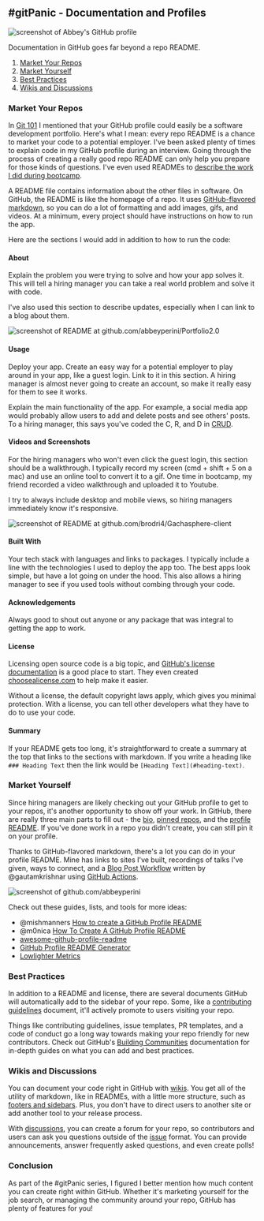 ## #gitPanic - Documentation and Profiles

![screenshot of Abbey's GitHub profile](https://images.abbeyperini.com/gitPanic/cover.png)

Documentation in GitHub goes far beyond a repo README.

1. [Market Your Repos](#market-your-repos)
2. [Market Yourself](#market-yourself)
3. [Best Practices](#best-practices)
4. [Wikis and Discussions](#wikis-and-discussions)

### Market Your Repos

In [Git 101](/blog.html?blog=gitPanic-1) I mentioned that your GitHub profile could easily be a software development portfolio. Here's what I mean: every repo README is a chance to market your code to a potential employer. I've been asked plenty of times to explain code in my GitHub profile during an interview. Going through the process of creating a really good repo README can only help you prepare for those kinds of questions. I've even used READMEs to [describe the work I did during bootcamp](https://github.com/abbeyperini/DC_React).

A README file contains information about the other files in software. On GitHub, the README is like the homepage of a repo. It uses [GitHub-flavored markdown](https://docs.github.com/en/get-started/writing-on-github/getting-started-with-writing-and-formatting-on-github/basic-writing-and-formatting-syntax), so you can do a lot of formatting and add images, gifs, and videos. At a minimum, every project should have instructions on how to run the app.

Here are the sections I would add in addition to how to run the code:

#### About

Explain the problem you were trying to solve and how your app solves it. This will tell a hiring manager you can take a real world problem and solve it with code.

I've also used this section to describe updates, especially when I can link to a blog about them.

![screenshot of README at github.com/abbeyperini/Portfolio2.0](https://images.abbeyperini.com/gitPanic/readme.png)

#### Usage

Deploy your app. Create an easy way for a potential employer to play around in your app, like a guest login. Link to it in this section. A hiring manager is almost never going to create an account, so make it really easy for them to see it works.

Explain the main functionality of the app. For example, a social media app would probably allow users to add and delete posts and see others' posts. To a hiring manager, this says you've coded the C, R, and D in [CRUD](https://www.codecademy.com/article/what-is-crud).

#### Videos and Screenshots

For the hiring managers who won't even click the guest login, this section should be a walkthrough. I typically record my screen (cmd + shift + 5 on a mac) and use an online tool to convert it to a gif. One time in bootcamp, my friend recorded a video walkthrough and uploaded it to Youtube.

I try to always include desktop and mobile views, so hiring managers immediately know it's responsive.

![screenshot of README at github.com/brodri4/Gachasphere-client](https://images.abbeyperini.com/gitPanic/walkthrough.png)

#### Built With

Your tech stack with languages and links to packages. I typically include a line with the technologies I used to deploy the app too. The best apps look simple, but have a lot going on under the hood. This also allows a hiring manager to see if you used tools without combing through your code.

#### Acknowledgements

Always good to shout out anyone or any package that was integral to getting the app to work.

#### License

Licensing open source code is a big topic, and [GitHub's license documentation](https://docs.github.com/en/repositories/managing-your-repositorys-settings-and-features/customizing-your-repository/licensing-a-repository) is a good place to start. They even created [choosealicense.com](www.choosealicense.com) to help make it easier.

Without a license, the default copyright laws apply, which gives you minimal protection. With a license, you can tell other developers what they have to do to use your code.

#### Summary

If your README gets too long, it's straightforward to create a summary at the top that links to the sections with markdown. If you write a heading like `### Heading Text` then the link would be `[Heading Text](#heading-text)`.

### Market Yourself

Since hiring managers are likely checking out your GitHub profile to get to your repos, it's another opportunity to show off your work. In GitHub, there are really three main parts to fill out - the [bio](https://docs.github.com/en/account-and-profile/setting-up-and-managing-your-github-profile/customizing-your-profile/personalizing-your-profile#adding-a-bio-to-your-profile), [pinned repos](https://docs.github.com/en/account-and-profile/setting-up-and-managing-your-github-profile/customizing-your-profile/pinning-items-to-your-profile), and the [profile README](https://docs.github.com/en/account-and-profile/setting-up-and-managing-your-github-profile/customizing-your-profile/managing-your-profile-readme). If you've done work in a repo you didn't create, you can still pin it on your profile.

Thanks to GitHub-flavored markdown, there's a lot you can do in your profile README. Mine has links to sites I've built, recordings of talks I've given, ways to connect, and a [Blog Post Workflow](https://github.com/marketplace/actions/blog-post-workflow) written by @gautamkrishnar using [GitHub Actions](https://github.com/features/actions).

![screenshot of github.com/abbeyperini](https://images.abbeyperini.com/gitPanic/github-profile.png)

Check out these guides, lists, and tools for more ideas:

- @mishmanners [How to create a GitHub Profile README](https://dev.to/github/how-to-create-a-github-profile-readme-jha)
- @m0nica [How To Create A GitHub Profile README](https://dev.to/m0nica/how-to-create-a-github-profile-readme-1paj)
- [awesome-github-profile-readme](https://github.com/abhisheknaiidu/awesome-github-profile-readme)
- [GitHub Profile README Generator](https://rahuldkjain.github.io/gh-profile-readme-generator/)
- [Lowlighter Metrics](https://github.com/lowlighter/metrics)

### Best Practices

In addition to a README and license, there are several documents GitHub will automatically add to the sidebar of your repo. Some, like a [contributing guidelines](https://docs.github.com/en/communities/setting-up-your-project-for-healthy-contributions/setting-guidelines-for-repository-contributors) document, it'll actively promote to users visiting your repo.

Things like contributing guidelines, issue templates, PR templates, and a code of conduct go a long way towards making your repo friendly for new contributors. Check out GitHub's [Building Communities](https://docs.github.com/en/communities) documentation for in-depth guides on what you can add and best practices.

### Wikis and Discussions

You can document your code right in GitHub with [wikis](https://docs.github.com/en/communities/documenting-your-project-with-wikis/about-wikis). You get all of the utility of markdown, like in READMEs, with a little more structure, such as [footers and sidebars](https://docs.github.com/en/communities/documenting-your-project-with-wikis/creating-a-footer-or-sidebar-for-your-wiki). Plus, you don't have to direct users to another site or add another tool to your release process.

With [discussions](https://docs.github.com/en/discussions), you can create a forum for your repo, so contributors and users can ask you questions outside of the [issue](https://docs.github.com/en/issues/tracking-your-work-with-issues/about-issues) format. You can provide announcements, answer frequently asked questions, and even create polls!

### Conclusion

As part of the #gitPanic series, I figured I better mention how much content you can create right within GitHub. Whether it's marketing yourself for the job search, or managing the community around your repo, GitHub has plenty of features for you!
